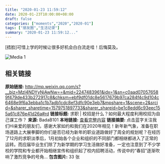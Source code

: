 ```yaml
---
title: "2020-01-23 11:59:12"
date: 2020-01-23T10:00:00+08:00
draft: false
categories: ["moments","2020","2020-01"]
tags: ["朋友圈","生活记录"]
summary: "2020-01-23 11:59:12..."
---
```


[捂脸]可惜上学的时候让很多好机会白白流走哇！后悔莫及。

![Media 1](/Moments/photos/2020-01-23/202001231159120.jpg)

## 相关链接

**原始链接:** http://mp.weixin.qq.com/s?__biz=MzI4NDYyNjAwNw==&mid=2247483961&idx=1&sn=c0aad070576589f479de433b272917c8&chksm=ebf9df01dc8e5617679b97ca284f4c9d104c6468e9f6a3ebba1c1b7adb1cdc8ef3dfc90e3eb7&mpshare=1&scene=2&srcid=&sharer_sharetime=1579751897733&sharer_shareid=be1c8edd6c93eec155a61c876e41d26a#rd
**链接标题:** 求职 | 校招是什么？如何最大程度利用校招为自己谋工作？
**来源:** BadaB101
**本地链接:** [查看完整内容](/link_content/2020/01/2020-01-23/link_content/)
**链接摘要:** 点击蓝字关注我们Hi亲爱的朋友们，感谢大家如约和我们在2020年相见！新年新气象，准备在职场道路上大展拳脚的你们是否已经为新年的职业道路做好了周全的规划呢？在经历了12月的求职淡季后，1月初始各个企业和组织的不同部门都相继都进入了正常的运转。而应届毕业生们除了为新学期的学习生活做好准备，一定也注意到了不少学校的学院和专业都开始相继宣传和组织起了校内招聘活动，传说中的“春招”逐渐吹响了激烈竞争的号角...
**包含图片:** 33 张

